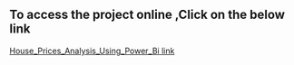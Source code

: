 
## To access the project online ,Click on the below link

[ House_Prices_Analysis_Using_Power_Bi link](https://app.powerbi.com/view?r=eyJrIjoiMWJmOTM1ZDEtYTYwYS00MGY4LWI2NGItNGI2NzU5MjJhZmM5IiwidCI6IjA5N2I0YWUwLWQwNmEtNGY4Mi1iODBhLTVmYWM1NTZjMDQzNyIsImMiOjl9)



